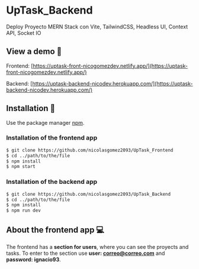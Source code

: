 # UpTask_Backend
Deploy Proyecto MERN Stack con Vite, TailwindCSS, Headless UI, Context API, Socket IO

## View a demo :pushpin:

Frontend: [https://uptask-front-nicogomezdev.netlify.app/](https://uptask-front-nicogomezdev.netlify.app/)

Backend: [https://uptask-backend-nicodev.herokuapp.com/](https://uptask-backend-nicodev.herokuapp.com/)


## Installation :wrench:

Use the package manager [npm](https://www.npmjs.com/).

### Installation of the frontend app

```bash
$ git clone https://github.com/nicolasgomez2093/UpTask_Frontend
$ cd ../path/to/the/file
$ npm install
$ npm start

```

### Installation of the backend app

```bash
$ git clone https://github.com/nicolasgomez2093/UpTask_Backend
$ cd ../path/to/the/file
$ npm install
$ npm run dev

```

## About the frontend app :computer:

The frontend has a **section for users**, where you can see the proyects and tasks.
To enter to the section use **user: correo@correo.com** and **password: ignacio93**.

